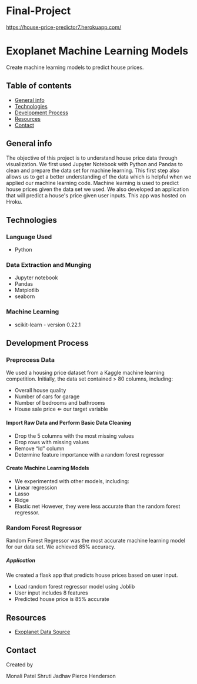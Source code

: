 # Final-Project

https://house-price-predictor7.herokuapp.com/

# Exoplanet Machine Learning Models

Create machine learning models to predict house prices.

## Table of contents

* [General info](#general-info)
* [Technologies](#technologies)
* [Development Process](#development-process)
* [Resources](#resources)
* [Contact](#contact)

## General info

The objective of this project is to understand house price data through visualization. We first used Jupyter Notebook with Python and Pandas to clean and prepare the data set for machine learning. This first step also allows us to get a better understanding of the data which is helpful when we applied our machine learning code. Machine learning is used to predict house prices given the data set we used. We also developed an application that will predict a house's price given user inputs. This app was hosted on Hroku. 

## Technologies

### Language Used

* Python

### Data Extraction and Munging

* Jupyter notebook 
* Pandas
* Matplotlib
* seaborn

### Machine Learning

* scikit-learn - version 0.22.1

## Development Process

### Preprocess Data

We used a housing price dataset from a Kaggle machine learning competition. Initially, the data set contained > 80 columns, including: 
* Overall house quality
* Number of cars for garage
* Number of bedrooms and bathrooms
* House sale price ⇐ our target variable

#### Import Raw Data and Perform Basic Data Cleaning

* Drop the 5 columns with the most missing values
* Drop rows with missing values
* Remove “Id” column 
* Determine feature importance with a random forest regressor

#### Create Machine Learning Models

* We experimented with other models, including:
* Linear regression
* Lasso
* Ridge
* Elastic net
 However, they were less accurate than the random forest regressor.
 
 ### Random Forest Regressor
 
 Random Forest Regressor was the most accurate machine learning model for our data set. We achieved 85% accuracy.

##### Application

We created a flask app that predicts house prices based on user input.
* Load random forest regressor model using Joblib
* User input includes 8 features
* Predicted house price is 85% accurate

## Resources

* [Exoplanet Data Source](https://ww2.amstat.org/publications/jse/v19n3/decock/AmesHousing.txt)

## Contact

 Created by 
 
 Monali Patel 
 Shruti Jadhav 
 Pierce Henderson
